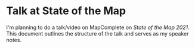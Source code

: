
 Talk at State of the Map
 ========================

I'm planning to do a talk/video on MapComplete on _State of the Map 2021_. This document outlines the structure of the talk and serves as my speaker notes.